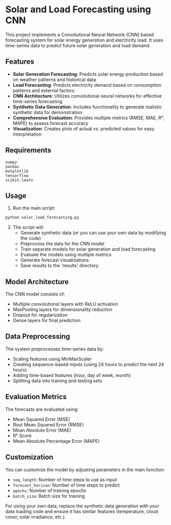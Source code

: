 # Solar and Load Forecasting using CNN

This project implements a Convolutional Neural Network (CNN) based forecasting system for solar energy generation and electricity load. It uses time-series data to predict future solar generation and load demand.

## Features

- **Solar Generation Forecasting**: Predicts solar energy production based on weather patterns and historical data
- **Load Forecasting**: Predicts electricity demand based on consumption patterns and external factors
- **CNN Architecture**: Utilizes convolutional neural networks for effective time-series forecasting
- **Synthetic Data Generation**: Includes functionality to generate realistic synthetic data for demonstration
- **Comprehensive Evaluation**: Provides multiple metrics (RMSE, MAE, R², MAPE) to assess forecast accuracy
- **Visualization**: Creates plots of actual vs. predicted values for easy interpretation

## Requirements

```
numpy
pandas
matplotlib
tensorflow
scikit-learn
```

## Usage

1. Run the main script:

```bash
python solar_load_forecasting.py
```

2. The script will:
   - Generate synthetic data (or you can use your own data by modifying the code)
   - Preprocess the data for the CNN model
   - Train separate models for solar generation and load forecasting
   - Evaluate the models using multiple metrics
   - Generate forecast visualizations
   - Save results to the 'results' directory

## Model Architecture

The CNN model consists of:
- Multiple convolutional layers with ReLU activation
- MaxPooling layers for dimensionality reduction
- Dropout for regularization
- Dense layers for final prediction

## Data Preprocessing

The system preprocesses time-series data by:
- Scaling features using MinMaxScaler
- Creating sequence-based inputs (using 24 hours to predict the next 24 hours)
- Adding time-based features (hour, day of week, month)
- Splitting data into training and testing sets

## Evaluation Metrics

The forecasts are evaluated using:
- Mean Squared Error (MSE)
- Root Mean Squared Error (RMSE)
- Mean Absolute Error (MAE)
- R² Score
- Mean Absolute Percentage Error (MAPE)

## Customization

You can customize the model by adjusting parameters in the main function:
- `seq_length`: Number of time steps to use as input
- `forecast_horizon`: Number of time steps to predict
- `epochs`: Number of training epochs
- `batch_size`: Batch size for training

For using your own data, replace the synthetic data generation with your data loading code and ensure it has similar features (temperature, cloud cover, solar irradiance, etc.).